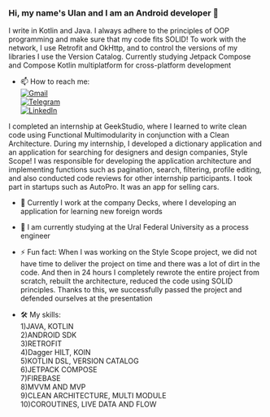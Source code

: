 ### Hi, my name's Ulan and I am an Android developer 👋

I write in Kotlin and Java. I always adhere to the principles of OOP programming and make sure that my code fits SOLID! To work with the network, I use Retrofit and OkHttp, and to control the versions of my libraries I use the Version Catalog. Currently studying Jetpack Compose and Compose Kotlin multiplatform for cross-platform development

- 📫 How to reach me:  
[![Gmail](https://img.shields.io/badge/Gmail-ulan_gmail-blue)](ulanashirovdev@gmail.com)  
[![Telegram](https://img.shields.io/badge/Telegram-ulanashirov-blue)](https://t.me/ulanashirov)   
[![LinkedIn](https://img.shields.io/badge/LinkedIn-ulan_linkedin-blue)](https://www.linkedin.com/in/ulanashirov)  

I completed an internship at GeekStudio, where I learned to write clean code using Functional Multimodularity in conjunction with a Clean Architecture. During my internship, I developed a dictionary application and an application for searching for designers and design companies, Style Scope!
I was responsible for developing the application architecture and implementing functions such as pagination, search, filtering, profile editing, and also conducted code reviews for other internship participants.
I took part in startups such as AutoPro. It was an app for selling cars.

- 🔭 Currently I work at the company Decks, where I developing an application for learning new foreign words

- 🌱 I am currently studying at the Ural Federal University as a process engineer

- ⚡ Fun fact:
When I was working on the Style Scope project, we did not have time to deliver the project on time and there was a lot of dirt in the code. And then in 24 hours I completely rewrote the entire project from scratch, rebuilt the architecture, reduced the code using SOLID principles. Thanks to this, we successfully passed the project and defended ourselves at the presentation

- 🛠️ My skills:  
1)JAVA, KOTLIN  
2)ANDROID SDK  
3)RETROFIT  
4)Dagger HILT, KOIN  
5)KOTLIN DSL, VERSION CATALOG  
6)JETPACK COMPOSE  
7)FIREBASE  
8)MVVM AND MVP  
9)CLEAN ARCHITECTURE, MULTI MODULE  
10)COROUTINES, LIVE DATA AND FLOW  
<!--
**UlanAshirov/UlanAshirov** is a ✨ _special_ ✨ repository because its `README.md` (this file) appears on your GitHub profile.

Here are some ideas to get you started:

- 🔭 I’m currently working on ...
- 🌱 I’m currently learning ...
- 👯 I’m looking to collaborate on ...
- 🤔 I’m looking for help with ...
- 💬 Ask me about ...
- 📫 How to reach me: ...
- 😄 Pronouns: ...
- ⚡ Fun fact: ...
-->
